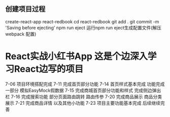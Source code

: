 ## 创建项目过程
create-react-app react-redbook
cd react-redbook
git add .
git commit -m 'Saving before ejecting'
npm run eject  运行npm run eject生成配置文件(解压 webpack 配置)

# React实战小红书App   这是个边深入学习React边写的项目
7-06 项目环境搭配完成
7-11 完成首页部分功能 
7-14 首页样式基本完成 功能完成一部分 模拟EasyMock假数据
7-15 完成商城首页部分功能和样式 完成侧边弹出栏
7-16 完成搜索功能 部分页面路由跳转 路由传参
7-20 完成商品展示 商品分类展示
7-21 完成商品详情 以及其他小功能
7-23 项目主要功能基本完成 后续继续完善